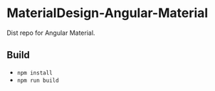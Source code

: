 # MaterialDesign-Angular-Material

Dist repo for Angular Material.

## Build

- `npm install`
- `npm run build`
